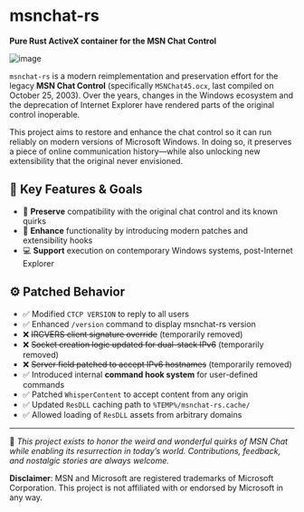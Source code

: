 # msnchat-rs

**Pure Rust ActiveX container for the MSN Chat Control**

![image](https://github.com/user-attachments/assets/c803e090-9a1c-4cb7-b895-4b4a88eeef02)


`msnchat-rs` is a modern reimplementation and preservation effort for the legacy
**MSN Chat Control** (specifically `MSNChat45.ocx`, last compiled on October 25,
2003). Over the years, changes in the Windows ecosystem and the deprecation of
Internet Explorer have rendered parts of the original control inoperable.

This project aims to restore and enhance the chat control so it can run reliably
on modern versions of Microsoft Windows. In doing so, it preserves a piece of
online communication history—while also unlocking new extensibility that the
original never envisioned.

## 🔧 Key Features & Goals

- 🧱 **Preserve** compatibility with the original chat control and its known quirks
- 🚀 **Enhance** functionality by introducing modern patches and extensibility hooks
- 💻 **Support** execution on contemporary Windows systems, post-Internet Explorer

## ⚙️ Patched Behavior

- ✅ Modified `CTCP VERSION` to reply to all users
- ✅ Enhanced `/version` command to display msnchat-rs version
- ❌ ~~IRCVERS client signature override~~ (temporarily removed)
- ❌ ~~Socket creation logic updated for dual-stack IPv6~~ (temporarily removed)
- ❌ ~~Server field patched to accept IPv6 hostnames~~ (temporarily removed)
- ✅ Introduced internal **command hook system** for user-defined commands
- ✅ Patched `WhisperContent` to accept content from any origin
- ✅ Updated `ResDLL` caching path to `%TEMP%/msnchat-rs.cache/`
- ✅ Allowed loading of `ResDLL` assets from arbitrary domains

---

📝 *This project exists to honor the weird and wonderful quirks of MSN Chat
while enabling its resurrection in today’s world. Contributions, feedback, and
nostalgic stories are always welcome.*

**Disclaimer**: MSN and Microsoft are registered trademarks of Microsoft
Corporation. This project is not affiliated with or endorsed by Microsoft in any
way.
